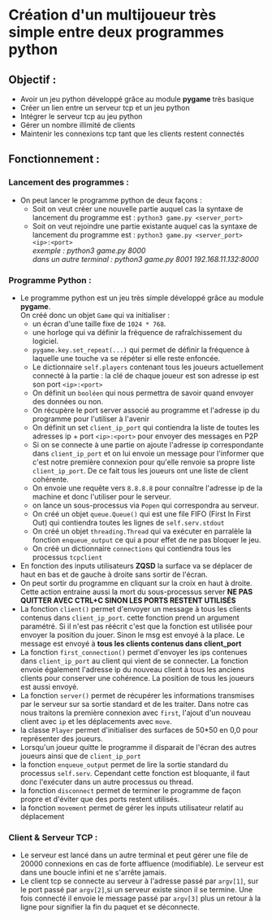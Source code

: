 # Création d'un multijoueur très simple entre deux programmes python

## Objectif :

- Avoir un jeu python développé grâce au module **pygame** très basique
- Créer un lien entre un serveur tcp et un jeu python
- Intégrer le serveur tcp au jeu python
- Gérer un nombre illimité de clients
- Maintenir les connexions tcp tant que les clients restent connectés

## Fonctionnement :

### Lancement des programmes :

- On peut lancer le programme python de deux façons :
  - Soit on veut créer une nouvelle partie auquel cas la syntaxe de lancement du programme est : `python3 game.py <server_port>`
  - Soit on veut rejoindre une partie existante auquel cas la syntaxe de lancement du programme est : `python3 game.py <server_port> <ip>:<port>`
    <br>_exemple : python3 game.py 8000 <br> dans un autre terminal : python3 game.py 8001 192.168.11.132:8000_

### Programme Python :

- Le programme python est un jeu très simple développé grâce au module **pygame**.
  <br>On créé donc un objet `Game` qui va initialiser :
  - un écran d'une taille fixe de `1024 * 768`.
  - une horloge qui va définir la fréquence de rafraîchissement du logiciel.
  - `pygame.key.set_repeat(...)` qui permet de définir la fréquence à laquelle une touche va se répéter si elle reste enfoncée.
  - Le dictionnaire `self.players` contenant tous les joueurs actuellement connecté à la partie : la clé de chaque joueur est son adresse ip est son port `<ip>:<port>`
  - On définit un `booléen` qui nous permettra de savoir quand envoyer des données ou non.
  - On récupère le port server associé au programme et l'adresse ip du programme pour l'utiliser à l'avenir
  - On définit un set `client_ip_port` qui contiendra la liste de toutes les adresses ip + port `<ip>:<port>` pour envoyer des messages en P2P
  - Si on se connecte à une partie on ajoute l'adresse ip correspondante dans `client_ip_port` et on lui envoie un message pour l'informer que c'est notre première connexion pour qu'elle renvoie sa propre liste `client_ip_port`. De ce fait tous les joueurs ont une liste de client cohérente.
  - On envoie une requête vers `8.8.8.8` pour connaître l'adresse ip de la machine et donc l'utiliser pour le serveur.
  - on lance un sous-processus via `Popen` qui correspondra au serveur.
  - On créé un objet `queue.Queue()` qui est une file FIFO (First In First Out) qui contiendra toutes les lignes de `self.serv.stdout`
  - On créé un objet `threading.Thread` qui va exécuter en parralèle la fonction `enqueue_output` ce qui a pour effet de ne pas bloquer le jeu.
  - On créé un dictionnaire `connections` qui contiendra tous les processus `tcpclient`<br>
- En fonction des inputs utilisateurs **ZQSD** la surface va se déplacer de haut en bas et de gauche à droite sans sortir de l'écran.
- On peut sortir du programme en cliquant sur la croix en haut à droite. Cette action entraine aussi la mort du sous-processus server **NE PAS QUITTER AVEC CTRL+C SINON LES PORTS RESTENT UTILISÉS**
- La fonction `client()` permet d'envoyer un message à tous les clients contenus dans `client_ip_port`. cette fonction prend un argument paramétré. Si il n'est pas réécrit c'est que la fonction est utilisée pour envoyer la position du jouer. Sinon le msg est envoyé à la place. Le message est envoyé à **tous les clients contenus dans client_port**
- La fonction `first_connection()` permet d'envoyer les ips contenues dans `client_ip_port` au client qui vient de se connecter. La fonction envoie également l'adresse ip du nouveau client à tous les anciens clients pour conserver une cohérence. La position de tous les joueurs est aussi envoyé.
- La fonction `server()` permet de récupérer les informations transmises par le serveur sur sa sortie standard et de les traiter. Dans notre cas nous traitons la première connexion avec `first`, l'ajout d'un nouveau client avec `ip` et les déplacements avec `move`.
- la classe `Player` permet d'initialiser des surfaces de 50\*50 en 0,0 pour représenter des joueurs.
- Lorsqu'un joueur quitte le programme il disparait de l'écran des autres joueurs ainsi que de `client_ip_port`
- la fonction `enqueue_output` permet de lire la sortie standard du processus `self.serv`. Cependant cette fonction est bloquante, il faut donc l'exécuter dans un autre processus ou thread.
- la fonction `disconnect` permet de terminer le programme de façon propre et d'éviter que des ports restent utilisés.
- la fonction `movement` permet de gérer les inputs utilisateur relatif au déplacement

### Client & Serveur TCP :

- Le serveur est lancé dans un autre terminal et peut gérer une file de 20000 connexions en cas de forte affluence (modifiable). Le serveur est dans une boucle infini et ne s'arrête jamais.
- Le client tcp se connecte au serveur à l'adresse passé par `argv[1]`, sur le port passé par `argv[2]`,si un serveur existe sinon il se termine. Une fois connecté il envoie le message passé par `argv[3]` plus un retour à la ligne pour signifier la fin du paquet et se déconnecte.
